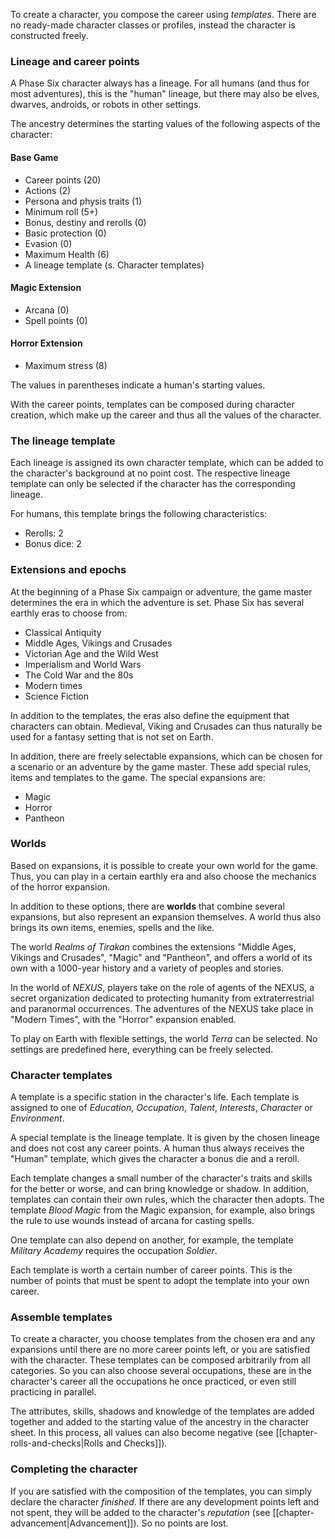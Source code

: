 To create a character, you compose the career using *templates*. There are no ready-made character classes or profiles, instead the character is constructed freely.

### Lineage and career points

A Phase Six character always has a lineage. For all humans (and thus for most adventures), this is the "human" lineage, but there may also be elves, dwarves, androids, or robots in other settings.

The ancestry determines the starting values of the following aspects of the character:

#### Base Game

* Career points (20)
* Actions (2)
* Persona and physis traits (1)
* Minimum roll (5+)
* Bonus, destiny and rerolls (0)
* Basic protection (0)
* Evasion (0)
* Maximum Health (6)
* A lineage template (s. Character templates)

#### Magic Extension

* Arcana (0)
* Spell points (0)

#### Horror Extension

* Maximum stress (8)

The values in parentheses indicate a human's starting values.

With the career points, templates can be composed during character creation, which make up the career and thus all the values of the character.

### The lineage template

Each lineage is assigned its own character template, which can be added to the character's background at no point cost. The respective lineage template can only be selected if the character has the corresponding lineage.

For humans, this template brings the following characteristics:

* Rerolls: 2
* Bonus dice: 2

### Extensions and epochs

At the beginning of a Phase Six campaign or adventure, the game master determines the era in which the adventure is set. Phase Six has several earthly eras to choose from:

* Classical Antiquity
* Middle Ages, Vikings and Crusades
* Victorian Age and the Wild West
* Imperialism and World Wars
* The Cold War and the 80s
* Modern times
* Science Fiction

In addition to the templates, the eras also define the equipment that characters can obtain. Medieval, Viking and Crusades can thus naturally be used for a fantasy setting that is not set on Earth.

In addition, there are freely selectable expansions, which can be chosen for a scenario or an adventure by the game master. These add special rules, items and templates to the game. The special expansions are:

* Magic
* Horror
* Pantheon

### Worlds

Based on expansions, it is possible to create your own world for the game. Thus, you can play in a certain earthly era and also choose the mechanics of the horror expansion. 

In addition to these options, there are **worlds** that combine several expansions, but also represent an expansion themselves. A world thus also brings its own items, enemies, spells and the like.

The world *Realms of Tirakan* combines the extensions "Middle Ages, Vikings and Crusades", "Magic" and "Pantheon", and offers a world of its own with a 1000-year history and a variety of peoples and stories.

In the world of *NEXUS*, players take on the role of agents of the NEXUS, a secret organization dedicated to protecting humanity from extraterrestrial and paranormal occurrences. The adventures of the NEXUS take place in "Modern Times", with the "Horror" expansion enabled.

To play on Earth with flexible settings, the world *Terra* can be selected. No settings are predefined here, everything can be freely selected.

### Character templates

A template is a specific station in the character's life. Each template is assigned to one of *Education*, *Occupation*, *Talent*, *Interests*, *Character* or *Environment*. 

A special template is the lineage template. It is given by the chosen lineage and does not cost any career points. A human thus always receives the "Human" template, which gives the character a bonus die and a reroll.

Each template changes a small number of the character's traits and skills for the better or worse, and can bring knowledge or shadow. In addition, templates can contain their own rules, which the character then adopts. The template *Blood Magic* from the Magic expansion, for example, also brings the rule to use wounds instead of arcana for casting spells. 

One template can also depend on another, for example, the template *Military Academy* requires the occupation *Soldier*.

Each template is worth a certain number of career points. This is the number of points that must be spent to adopt the template into your own career. 

### Assemble templates

To create a character, you choose templates from the chosen era and any expansions until there are no more career points left, or you are satisfied with the character. These templates can be composed arbitrarily from all categories. So you can also choose several occupations, these are in the character's career all the occupations he once practiced, or even still practicing in parallel. 

The attributes, skills, shadows and knowledge of the templates are added together and added to the starting value of the ancestry in the character sheet. In this process, all values can also become negative (see [[chapter-rolls-and-checks|Rolls and Checks]]).

### Completing the character

If you are satisfied with the composition of the templates, you can simply declare the character *finished*. If there are any development points left and not spent, they will be added to the character's *reputation* (see [[chapter-advancement|Advancement]]). So no points are lost.
